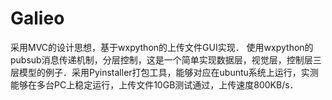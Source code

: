 # Galieo

采用MVC的设计思想，基于wxpython的上传文件GUI实现．
使用wxpython的pubsub消息传递机制，分层控制，这是一个简单实现数据层，视觉层，控制层三层模型的例子．采用Pyinstaller打包工具，能够对应在ubuntu系统上运行，实测能够在多台PC上稳定运行，上传文件10GB测试通过，上传速度800KB/s．


